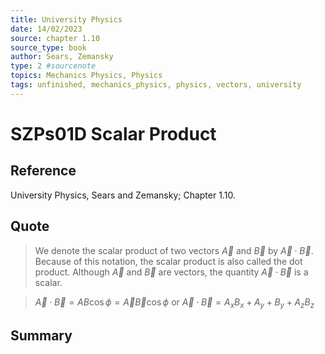 ```yaml
---
title: University Physics
date: 14/02/2023
source: chapter 1.10
source_type: book 
author: Sears, Zemansky
type: 2 #sourcenote
topics: Mechanics Physics, Physics
tags: unfinished, mechanics_physics, physics, vectors, university
---
```

# SZPs01D Scalar Product

## **Reference**
University Physics, Sears and Zemansky; Chapter 1.10.

## **Quote**
> We denote the scalar product of two vectors $\vec{A}$ and $\vec{B}$ by $\vec{A}\cdot\vec{B}$. Because of this notation, the scalar product is also called the dot product. Although $\vec{A}$ and $\vec{B}$ are vectors, the quantity $\vec{A}\cdot\vec{B}$ is a scalar.  

> $\vec{A}\cdot\vec{B} = AB\cos\phi = \vec{A}\vec{B}\cos\phi$
or
$\vec{A}\cdot\vec{B} = A_xB_x + A_y+B_y + A_zB_z$

## **Summary**
<!-- Resume of the idea with the context of the quote. -->
